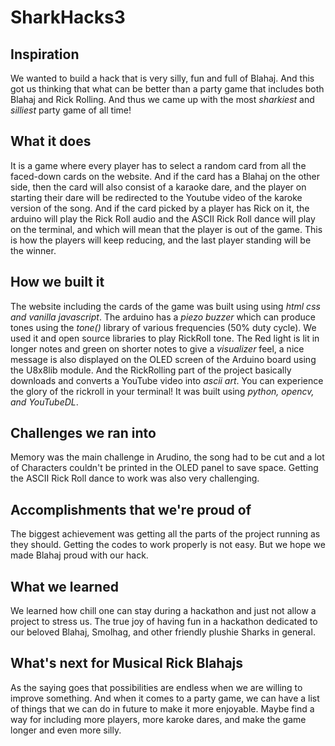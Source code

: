 # SharkHacks3

## Inspiration
We wanted to build a hack that is very silly, fun and full of Blahaj. And this got us thinking that what can be better than a party game that includes both Blahaj and Rick Rolling. And thus we came up with the most *sharkiest* and *silliest* party game of all time!

## What it does
It is a game where every player has to select a random card from all the faced-down cards on the website. And if the card has a Blahaj on the other side, then the card will also consist of a karaoke dare, and the player on starting their dare will be redirected to the Youtube video of the karoke version of the song. And if the card picked by a player has Rick on it, the arduino will play the Rick Roll audio and the ASCII Rick Roll dance will play on the terminal, and which will mean that the player is out of the game. This is how the players will keep reducing, and the last player standing will be the winner. 

## How we built it
The website including the cards of the game was built using using *html css and vanilla javascript*. 
The arduino has a *piezo buzzer* which can produce tones using the *tone()* library of various frequencies (50% duty cycle). We used it and open source libraries to play RickRoll tone. The Red light is lit in longer notes and green on shorter notes to give a *visualizer* feel, a nice message is also displayed on the OLED screen of the Arduino board using the U8x8lib module.
And the RickRolling part of the project basically downloads and converts a YouTube video into *ascii art*. You can experience the glory of the rickroll in your terminal! It was built using *python, opencv, and YouTubeDL*.

## Challenges we ran into
Memory was the main challenge in Arudino, the song had to be cut and a lot of Characters couldn't be printed in the OLED panel to save space. Getting the ASCII Rick Roll dance to work was also very challenging. 

## Accomplishments that we're proud of
The biggest achievement was getting all the parts of the project running as they should. Getting the codes to work properly is not easy. But we hope we made Blahaj proud with our hack.

## What we learned
We learned how chill one can stay during a hackathon and just not allow a project to stress us. The true joy of having fun in a hackathon dedicated to our beloved Blahaj, Smolhag, and other friendly plushie Sharks in general. 

## What's next for Musical Rick Blahajs
As the saying goes that possibilities are endless when we are willing to improve something. And when it comes to a party game, we can have a list of things that we can do in future to make it more enjoyable. Maybe find a way for including more players, more karoke dares, and make the game longer and even more silly. 
